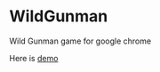 # WildGunman
Wild Gunman game for google chrome

Here is [demo](http://bahkostya.github.io/WildGunman/)
